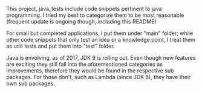 This project, java_tests include code snippets pertinent to java programming. I tried my best to categorize them to be most reasonable (frequent update is ongoing though, including this README)

For small but completed applications, I put them under "main" folder; while other code snippets that only test an idea or a knowledge point, I treat them as unit tests and put them into "test" folder.

Java is envolving, as of 2017, JDK 9 is rolling out. Even though new features are exciting they still fall into the aforementioned categories as improvements, therefore they would be found in the respective sub packages. For those don't, such as Lambda (since JDK 8), they have their own sub packages.


  